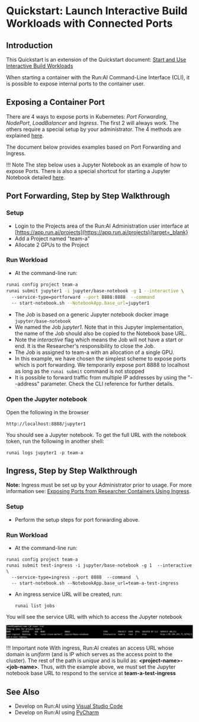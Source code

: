# Quickstart: Launch Interactive Build Workloads with Connected Ports

## Introduction

 This Quickstart is an extension of the Quickstart document: [Start and Use Interactive Build Workloads](walkthrough-build.md) 

 When starting a container with the Run:AI Command-Line Interface (CLI), it is possible to expose internal ports to the container user.   

## Exposing a Container Port

 There are 4 ways to expose ports in Kubernetes: _Port Forwarding_, _NodePort_, _LoadBalancer_ and _Ingress_. The first 2 will always work. The others require a special setup by your administrator. The 4 methods are explained [here](../../admin/runai-setup/advanced/allow-external-access-to-containers.md). 

 The document below provides examples based on Port Forwarding and Ingress.

!!! Note
    The step below uses a Jupyter Notebook as an example of how to expose Ports. There is also a special shortcut for starting a Jupyter Notebook detailed [here](../tools/dev-jupyter.md). 

## Port Forwarding, Step by Step Walkthrough

### Setup

*  Login to the Projects area of the Run:AI Administration user interface at [https://app.run.ai/projects](https://app.run.ai/projects){target=_blank}
*  Add a Project named "team-a"
*  Allocate 2 GPUs to the Project

### Run Workload

*   At the command-line run:

``` bash
runai config project team-a
runai submit jupyter1 -i jupyter/base-notebook -g 1 --interactive \ 
  --service-type=portforward --port 8888:8888  --command 
  -- start-notebook.sh --NotebookApp.base_url=jupyter1
```

*   The Job is based on a generic Jupyter notebook docker image ``jupyter/base-notebook`` 
*    We named the Job _jupyter1_.   Note that in this Jupyter implementation, the name of the Job should also be copied to the Notebook base URL.   
*   Note the _interactive_ flag which means the Job will not have a start or end. It is the Researcher's responsibility to close the Job.  
*   The Job is assigned to team-a with an allocation of a single GPU.
*   In this example, we have chosen the simplest scheme to expose ports which is port forwarding. We temporarily expose port 8888 to localhost as long as the ``runai submit`` command is not stopped
*   It is possible to forward traffic from multiple IP addresses by using the "--address" parameter. Check the CLI reference for further details. 

### Open the Jupyter notebook

Open the following in the browser

```
http://localhost:8888/jupyter1
```

You should see a Jupyter notebook. To get the full URL with the notebook token, run the following in another shell:

```
runai logs jupyter1 -p team-a
```

## Ingress, Step by Step Walkthrough

__Note:__ Ingress must be set up by your Administrator prior to usage. For more information see:  [Exposing Ports from Researcher Containers Using Ingress](../../admin/runai-setup/advanced/allow-external-access-to-containers.md).

### Setup

*   Perform the setup steps for port forwarding above.  

### Run Workload

*   At the command-line run:

``` shell
runai config project team-a
runai submit test-ingress -i jupyter/base-notebook -g 1  --interactive \ 
  --service-type=ingress --port 8888  --command  \ 
  -- start-notebook.sh --NotebookApp.base_url=team-a-test-ingress
```

*   An ingress service URL will be created, run:

        runai list jobs

You will see the service URL with which to access the Jupyter notebook

![mceclip0.png](img/mceclip0.png)

!!! Important note
    With ingress, Run:AI creates an access URL whose domain is _uniform_ (and is IP which serves as the access point to the cluster). The rest of the path is _unique_ and is build as: __&lt;project-name&gt;-&lt;job-name&gt;__. Thus, with the example above, we must set the Jupyter notebook base URL to respond to the service at __team-a-test-ingress__

## See Also

* Develop on Run:AI using [Visual Studio Code](../tools/dev-vscode.md)
* Develop on Run:AI using [PyCharm](../tools/dev-pycharm.md)
